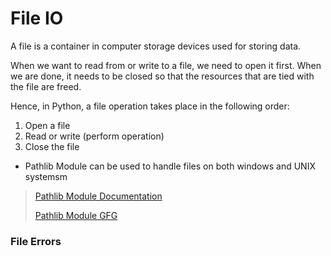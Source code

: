 # File IO

A file is a container in computer storage devices used for storing data.

When we want to read from or write to a file, we need to open it first. When we are done, it needs to be closed so that the resources that are tied with the file are freed.

Hence, in Python, a file operation takes place in the following order:

1. Open a file
1. Read or write (perform operation)
1. Close the file

* Pathlib Module can be used to handle files on both windows and UNIX systemsm
>[Pathlib Module Documentation](https://docs.python.org/3/library/pathlib.html)
> 
>[Pathlib Module GFG](https://www.geeksforgeeks.org/pathlib-module-in-python/)

### File Errors